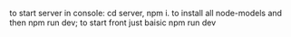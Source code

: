 to start server in console: cd server, npm i. to install all node-models and then npm run dev;
to start front just baisic npm run dev
